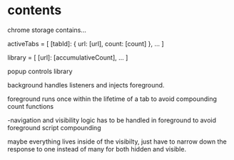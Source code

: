 
# contents
chrome storage contains...

  activeTabs = [
    [tabId]: {
      url: [url],
      count: [count]
    },
    ...
  ]

  library = [
    [url]: [accumulativeCount],
    ...
  ]


  popup controls library
  
  background handles listeners and injects foreground. 

  foreground runs once within the lifetime of a tab to avoid compounding count functions


   -navigation and visibility logic has to be handled in foreground to avoid foreground script compounding

   maybe everything lives inside of the visibilty, just have to narrow down the response to one instead of many for both hidden and visible. 

  
